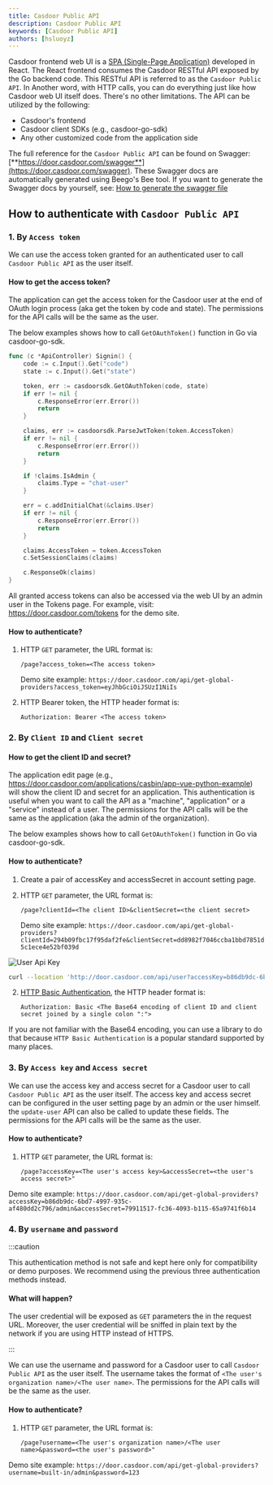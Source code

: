 ```yaml
---
title: Casdoor Public API
description: Casdoor Public API
keywords: [Casdoor Public API]
authors: [hsluoyz]
---
```


Casdoor frontend web UI is a [SPA (Single-Page Application)](https://developer.mozilla.org/en-US/docs/Glossary/SPA) developed in React. The React frontend consumes the Casdoor RESTful API exposed by the Go backend code. This RESTful API is referred to as the `Casdoor Public API`. In Another word, with HTTP calls, you can do everything just like how Casdoor web UI itself does. There's no other limitations. The API can be utilized by the following:

- Casdoor's frontend
- Casdoor client SDKs (e.g., casdoor-go-sdk)
- Any other customized code from the application side

The full reference for the `Casdoor Public API` can be found on Swagger: [**https://door.casdoor.com/swagger**](https://door.casdoor.com/swagger). These Swagger docs are automatically generated using Beego's Bee tool. If you want to generate the Swagger docs by yourself, see: [How to generate the swagger file](/docs/developer-guide/swagger/#how-to-generate-the-swagger-file)

## How to authenticate with `Casdoor Public API`

### 1. By `Access token`

We can use the access token granted for an authenticated user to call `Casdoor Public API` as the user itself.

#### How to get the access token?

The application can get the access token for the Casdoor user at the end of OAuth login process (aka get the token by code and state). The permissions for the API calls will be the same as the user.

The below examples shows how to call `GetOAuthToken()` function in Go via casdoor-go-sdk.

```go
func (c *ApiController) Signin() {
    code := c.Input().Get("code")
    state := c.Input().Get("state")

    token, err := casdoorsdk.GetOAuthToken(code, state)
    if err != nil {
        c.ResponseError(err.Error())
        return
    }

    claims, err := casdoorsdk.ParseJwtToken(token.AccessToken)
    if err != nil {
        c.ResponseError(err.Error())
        return
    }

    if !claims.IsAdmin {
        claims.Type = "chat-user"
    }

    err = c.addInitialChat(&claims.User)
    if err != nil {
        c.ResponseError(err.Error())
        return
    }

    claims.AccessToken = token.AccessToken
    c.SetSessionClaims(claims)

    c.ResponseOk(claims)
}
```

All granted access tokens can also be accessed via the web UI by an admin user in the Tokens page. For example, visit: <https://door.casdoor.com/tokens> for the demo site.

#### How to authenticate?

1. HTTP `GET` parameter, the URL format is:

    ```shell
    /page?access_token=<The access token>
    ```

    Demo site example: `https://door.casdoor.com/api/get-global-providers?access_token=eyJhbGciOiJSUzI1NiIs`

2. HTTP Bearer token, the HTTP header format is:

    ```shell
    Authorization: Bearer <The access token>
    ```

### 2. By `Client ID` and `Client secret`

#### How to get the client ID and secret?

The application edit page (e.g., <https://door.casdoor.com/applications/casbin/app-vue-python-example>) will show the client ID and secret for an application. This authentication is useful when you want to call the API as a "machine", "application" or a "service" instead of a user. The permissions for the API calls will be the same as the application (aka the admin of the organization).

The below examples shows how to call `GetOAuthToken()` function in Go via casdoor-go-sdk.

#### How to authenticate?

1. Create a pair of accessKey and accessSecret in account setting page.
2. HTTP `GET` parameter, the URL format is:

    ```shell
    /page?clientId=<The client ID>&clientSecret=<the client secret>
    ```

    Demo site example: `https://door.casdoor.com/api/get-global-providers?clientId=294b09fbc17f95daf2fe&clientSecret=dd8982f7046ccba1bbd7851d5c1ece4e52bf039d`

![User Api Key](/img/basic/user_api_key.png)

```bash
curl --location 'http://door.casdoor.com/api/user?accessKey=b86db9dc-6bd7-4997-935c-af480dd2c796&accessSecret=79911517-fc36-4093-b115-65a9741f6b14'
```

2. [HTTP Basic Authentication](https://en.wikipedia.org/wiki/Basic_access_authentication), the HTTP header format is:

    ```shell
    Authorization: Basic <The Base64 encoding of client ID and client secret joined by a single colon ":">
    ```

If you are not familiar with the Base64 encoding, you can use a library to do that because `HTTP Basic Authentication` is a popular standard supported by many places.

### 3. By `Access key` and `Access secret`

We can use the access key and access secret for a Casdoor user to call `Casdoor Public API` as the user itself. The access key and access secret can be configured in the user setting page by an admin or the user himself. the `update-user` API can also be called to update these fields. The permissions for the API calls will be the same as the user.

#### How to authenticate?

1. HTTP `GET` parameter, the URL format is:

    ```shell
    /page?accessKey=<The user's access key>&accessSecret=<the user's access secret>"
    ```

Demo site example: `https://door.casdoor.com/api/get-global-providers?accessKey=b86db9dc-6bd7-4997-935c-af480dd2c796/admin&accessSecret=79911517-fc36-4093-b115-65a9741f6b14`

### 4. By `username` and `password`

:::caution

This authentication method is not safe and kept here only for compatibility or demo purposes. We recommend using the previous three authentication methods instead.

#### What will happen?

The user credential will be exposed as `GET` parameters the in the request URL. Moreover, the user credential will be sniffed in plain text by the network if you are using HTTP instead of HTTPS.

:::

We can use the username and password for a Casdoor user to call `Casdoor Public API` as the user itself. The username takes the format of `<The user's organization name>/<The user name>`. The permissions for the API calls will be the same as the user.

#### How to authenticate?

1. HTTP `GET` parameter, the URL format is:

    ```shell
    /page?username=<The user's organization name>/<The user name>&password=<the user's password>"
    ```

Demo site example: `https://door.casdoor.com/api/get-global-providers?username=built-in/admin&password=123`
